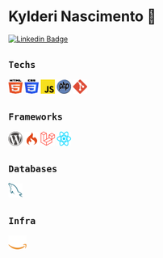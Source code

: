 # Kylderi Nascimento 👋

[![Linkedin Badge](https://img.shields.io/badge/-LinkedIn-blue?style=flat-square&logo=Linkedin&logoColor=white&link=https://www.linkedin.com/in/kylderi-nascimento/)](https://www.linkedin.com/in/kylderi-nascimento/)

## <code>Techs</code>
<a title="HTML5" href="#"><img src="others/img/html5.svg" alt="HTML" width="28px" height="28px"></a>
<a title="CSS3" href="#"><img src="others/img/css3.svg" alt="CSS" width="28px" height="28px"></a>
<a title="JavaScript" href="#"><img src="others/img/js.svg" alt="JavaScript" width="28px" height="28px"></a>
<a title="PHP" href="#"><img src="others/img/php.svg" alt="PHP" width="28px" height="28px"></a>
<a title="Git" href="#"><img src="others/img/git.svg" alt="Git" width="28px" height="28px"></a>

## <code>Frameworks</code>
<a title="WordPress" href="#"><img src="others/img/wordpress.svg" alt="WordPress" width="28px" height="28px"></a>
<a title="CodeIgniter" href="#"><img src="others/img/codeigniter.png" alt="CodeIgniter" width="28px" height="28px"></a>
<a title="Laravel" href="#"><img src="others/img/laravel.svg" alt="Laravel" width="28px" height="28px"></a>
<a title="React" href="#"><img src="others/img/react.svg" alt="React" width="28px" height="28px"></a>

## <code>Databases</code>
<a title="MySQL" href="#"><img src="others/img/mysql.svg" alt="MySQL" width="28px" height="28px"></a>

## <code>Infra</code>
<a title="AWS" href="#"><img src="others/img/aws.png" alt="AWS" width="36px" height="28px"></a>
